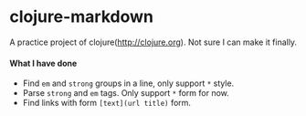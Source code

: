 clojure-markdown
================

A practice project of clojure(http://clojure.org). Not sure I can make it finally.

#### What I have done

* Find `em` and `strong` groups in a line, only support `*` style.
* Parse `strong` and `em` tags. Only support `*` form for now.
* Find links with form `[text](url title)` form.

